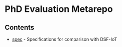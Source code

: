 # PhD Evaluation Metarepo


## Contents 

- [spec](/spec) - Specifications for comparison with DSF-IoT


